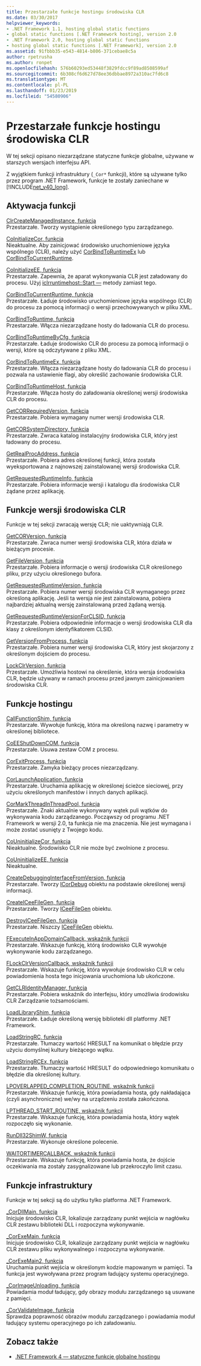 ```yaml
---
title: Przestarzałe funkcje hostingu środowiska CLR
ms.date: 03/30/2017
helpviewer_keywords:
- .NET Framework 1.1, hosting global static functions
- global static functions [.NET Framework hosting], version 2.0
- .NET Framework 2.0, hosting global static functions
- hosting global static functions [.NET Framework], version 2.0
ms.assetid: 91fbbb35-e543-4814-b806-371cebae8c5a
author: rpetrusha
ms.author: ronpet
ms.openlocfilehash: 576b60293ed53448f3829fdcc9f89ad8508599af
ms.sourcegitcommit: 6b308cf6d627d78ee36dbbae8972a310ac7fd6c8
ms.translationtype: MT
ms.contentlocale: pl-PL
ms.lasthandoff: 01/23/2019
ms.locfileid: "54580906"
---
```

# <a name="deprecated-clr-hosting-functions"></a>Przestarzałe funkcje hostingu środowiska CLR
W tej sekcji opisano niezarządzane statyczne funkcje globalne, używane w starszych wersjach interfejsu API.  
  
 Z wyjątkiem funkcji infrastruktury (`_Cor*` funkcji), które są używane tylko przez program .NET Framework, funkcje te zostały zaniechane w [!INCLUDE[net_v40_long](../../../../includes/net-v40-long-md.md)].  
  
## <a name="activation-functions"></a>Aktywacja funkcji  
 [ClrCreateManagedInstance, funkcja](../../../../docs/framework/unmanaged-api/hosting/clrcreatemanagedinstance-function.md)  
 Przestarzałe. Tworzy wystąpienie określonego typu zarządzanego.  
  
 [CoInitializeCor, funkcja](../../../../docs/framework/unmanaged-api/hosting/coinitializecor-function.md)  
 Nieaktualne. Aby zainicjować środowisko uruchomieniowe języka wspólnego (CLR), należy użyć [CorBindToRuntimeEx](../../../../docs/framework/unmanaged-api/hosting/corbindtoruntimeex-function.md) lub [CorBindToCurrentRuntime](../../../../docs/framework/unmanaged-api/hosting/corbindtocurrentruntime-function.md).  
  
 [CoInitializeEE, funkcja](../../../../docs/framework/unmanaged-api/hosting/coinitializeee-function.md)  
 Przestarzałe. Zapewnia, że aparat wykonywania CLR jest załadowany do procesu. Użyj [iclrruntimehost::Start —](../../../../docs/framework/unmanaged-api/hosting/iclrruntimehost-start-method.md) metody zamiast tego.  
  
 [CorBindToCurrentRuntime, funkcja](../../../../docs/framework/unmanaged-api/hosting/corbindtocurrentruntime-function.md)  
 Przestarzałe. Ładuje środowisko uruchomieniowe języka wspólnego (CLR) do procesu za pomocą informacji o wersji przechowywanych w pliku XML.  
  
 [CorBindToRuntime, funkcja](../../../../docs/framework/unmanaged-api/hosting/corbindtoruntime-function.md)  
 Przestarzałe. Włącza niezarządzane hosty do ładowania CLR do procesu.  
  
 [CorBindToRuntimeByCfg, funkcja](../../../../docs/framework/unmanaged-api/hosting/corbindtoruntimebycfg-function.md)  
 Przestarzałe. Ładuje środowisko CLR do procesu za pomocą informacji o wersji, które są odczytywane z pliku XML.  
  
 [CorBindToRuntimeEx, funkcja](../../../../docs/framework/unmanaged-api/hosting/corbindtoruntimeex-function.md)  
 Przestarzałe. Włącza niezarządzane hosty do ładowania CLR do procesu i pozwala na ustawienie flagi, aby określić zachowanie środowiska CLR.  
  
 [CorBindToRuntimeHost, funkcja](../../../../docs/framework/unmanaged-api/hosting/corbindtoruntimehost-function.md)  
 Przestarzałe. Włącza hosty do załadowania określonej wersji środowiska CLR do procesu.  
  
 [GetCORRequiredVersion, funkcja](../../../../docs/framework/unmanaged-api/hosting/getcorrequiredversion-function.md)  
 Przestarzałe. Pobiera wymagany numer wersji środowiska CLR.  
  
 [GetCORSystemDirectory, funkcja](../../../../docs/framework/unmanaged-api/hosting/getcorsystemdirectory-function.md)  
 Przestarzałe. Zwraca katalog instalacyjny środowiska CLR, który jest ładowany do procesu.  
  
 [GetRealProcAddress, funkcja](../../../../docs/framework/unmanaged-api/hosting/getrealprocaddress-function.md)  
 Przestarzałe. Pobiera adres określonej funkcji, która została wyeksportowana z najnowszej zainstalowanej wersji środowiska CLR.  
  
 [GetRequestedRuntimeInfo, funkcja](../../../../docs/framework/unmanaged-api/hosting/getrequestedruntimeinfo-function.md)  
 Przestarzałe. Pobiera informacje wersji i katalogu dla środowiska CLR żądane przez aplikację.  
  
## <a name="clr-version-functions"></a>Funkcje wersji środowiska CLR  
 Funkcje w tej sekcji zwracają wersję CLR; nie uaktywniają CLR.  
  
 [GetCORVersion, funkcja](../../../../docs/framework/unmanaged-api/hosting/getcorversion-function.md)  
 Przestarzałe. Zwraca numer wersji środowiska CLR, która działa w bieżącym procesie.  
  
 [GetFileVersion, funkcja](../../../../docs/framework/unmanaged-api/hosting/getfileversion-function.md)  
 Przestarzałe. Pobiera informacje o wersji środowiska CLR określonego pliku, przy użyciu określonego bufora.  
  
 [GetRequestedRuntimeVersion, funkcja](../../../../docs/framework/unmanaged-api/hosting/getrequestedruntimeversion-function.md)  
 Przestarzałe. Pobiera numer wersji środowiska CLR wymaganego przez określoną aplikację. Jeśli ta wersja nie jest zainstalowana, pobiera najbardziej aktualną wersję zainstalowaną przed żądaną wersją.  
  
 [GetRequestedRuntimeVersionForCLSID, funkcja](../../../../docs/framework/unmanaged-api/hosting/getrequestedruntimeversionforclsid-function.md)  
 Przestarzałe. Pobiera odpowiednie informacje o wersji środowiska CLR dla klasy z określonym identyfikatorem CLSID.  
  
 [GetVersionFromProcess, funkcja](../../../../docs/framework/unmanaged-api/hosting/getversionfromprocess-function.md)  
 Przestarzałe. Pobiera numer wersji środowiska CLR, który jest skojarzony z określonym dojściem do procesu.  
  
 [LockClrVersion, funkcja](../../../../docs/framework/unmanaged-api/hosting/lockclrversion-function.md)  
 Przestarzałe. Umożliwia hostowi na określenie, która wersja środowiska CLR, będzie używany w ramach procesu przed jawnym zainicjowaniem środowiska CLR.  
  
## <a name="hosting-functions"></a>Funkcje hostingu  
 [CallFunctionShim, funkcja](../../../../docs/framework/unmanaged-api/hosting/callfunctionshim-function.md)  
 Przestarzałe. Wywołuje funkcję, która ma określoną nazwę i parametry w określonej bibliotece.  
  
 [CoEEShutDownCOM, funkcja](../../../../docs/framework/unmanaged-api/hosting/coeeshutdowncom-function.md)  
 Przestarzałe. Usuwa zestaw COM z procesu.  
  
 [CorExitProcess, funkcja](../../../../docs/framework/unmanaged-api/hosting/corexitprocess-function.md)  
 Przestarzałe. Zamyka bieżący proces niezarządzany.  
  
 [CorLaunchApplication, funkcja](../../../../docs/framework/unmanaged-api/hosting/corlaunchapplication-function.md)  
 Przestarzałe. Uruchamia aplikację w określonej ścieżce sieciowej, przy użyciu określonych manifestów i innych danych aplikacji.  
  
 [CorMarkThreadInThreadPool, funkcja](../../../../docs/framework/unmanaged-api/hosting/cormarkthreadinthreadpool-function.md)  
 Przestarzałe. Znaki aktualnie wykonywany wątek puli wątków do wykonywania kodu zarządzanego. Począwszy od programu .NET Framework w wersji 2.0, ta funkcja nie ma znaczenia. Nie jest wymagana i może zostać usunięty z Twojego kodu.  
  
 [CoUninitializeCor, funkcja](../../../../docs/framework/unmanaged-api/hosting/couninitializecor-function.md)  
 Nieaktualne. Środowisko CLR nie może być zwolnione z procesu.  
  
 [CoUninitializeEE, funkcja](../../../../docs/framework/unmanaged-api/hosting/couninitializeee-function.md)  
 Nieaktualne.  
  
 [CreateDebuggingInterfaceFromVersion, funkcja](../../../../docs/framework/unmanaged-api/hosting/createdebugginginterfacefromversion-function.md)  
 Przestarzałe. Tworzy [ICorDebug](../../../../docs/framework/unmanaged-api/debugging/icordebug-interface.md) obiektu na podstawie określonej wersji informacji.  
  
 [CreateICeeFileGen, funkcja](../../../../docs/framework/unmanaged-api/hosting/createiceefilegen-function.md)  
 Przestarzałe. Tworzy [ICeeFileGen](../../../../docs/framework/unmanaged-api/hosting/iceefilegen-class.md) obiektu.  
  
 [DestroyICeeFileGen, funkcja](../../../../docs/framework/unmanaged-api/hosting/destroyiceefilegen-function.md)  
 Przestarzałe. Niszczy [ICeeFileGen](../../../../docs/framework/unmanaged-api/hosting/iceefilegen-class.md) obiektu.  
  
 [FExecuteInAppDomainCallback, wskaźnik funkcji](../../../../docs/framework/unmanaged-api/hosting/fexecuteinappdomaincallback-function-pointer.md)  
 Przestarzałe. Wskazuje funkcję, którą środowisko CLR wywołuje wykonywanie kodu zarządzanego.  
  
 [FLockClrVersionCallback, wskaźnik funkcji](../../../../docs/framework/unmanaged-api/hosting/flockclrversioncallback-function-pointer.md)  
 Przestarzałe. Wskazuje funkcję, która wywołuje środowisko CLR w celu powiadomienia hosta tego inicjowania uruchomiona lub ukończone.  
  
 [GetCLRIdentityManager, funkcja](../../../../docs/framework/unmanaged-api/hosting/getclridentitymanager-function.md)  
 Przestarzałe. Pobiera wskaźnik do interfejsu, który umożliwia środowisku CLR Zarządzanie tożsamościami.  
  
 [LoadLibraryShim, funkcja](../../../../docs/framework/unmanaged-api/hosting/loadlibraryshim-function.md)  
 Przestarzałe. Ładuje określoną wersję biblioteki dll platformy .NET Framework.  
  
 [LoadStringRC, funkcja](../../../../docs/framework/unmanaged-api/hosting/loadstringrc-function.md)  
 Przestarzałe. Tłumaczy wartość HRESULT na komunikat o błędzie przy użyciu domyślnej kultury bieżącego wątku.  
  
 [LoadStringRCEx, funkcja](../../../../docs/framework/unmanaged-api/hosting/loadstringrcex-function.md)  
 Przestarzałe. Tłumaczy wartość HRESULT do odpowiedniego komunikatu o błędzie dla określonej kultury.  
  
 [LPOVERLAPPED_COMPLETION_ROUTINE, wskaźnik funkcji](../../../../docs/framework/unmanaged-api/hosting/lpoverlapped-completion-routine-function-pointer.md)  
 Przestarzałe. Wskazuje funkcję, która powiadamia hosta, gdy nakładająca (czyli asynchroniczne) we/wy na urządzeniu została zakończona.  
  
 [LPTHREAD_START_ROUTINE, wskaźnik funkcji](../../../../docs/framework/unmanaged-api/hosting/lpthread-start-routine-function-pointer.md)  
 Przestarzałe. Wskazuje funkcję, która powiadamia hosta, który wątek rozpoczęło się wykonanie.  
  
 [RunDll32ShimW, funkcja](../../../../docs/framework/unmanaged-api/hosting/rundll32shimw-function.md)  
 Przestarzałe. Wykonuje określone polecenie.  
  
 [WAITORTIMERCALLBACK, wskaźnik funkcji](../../../../docs/framework/unmanaged-api/hosting/waitortimercallback-function-pointer.md)  
 Przestarzałe. Wskazuje funkcję, która powiadamia hosta, że dojście oczekiwania ma zostały zasygnalizowane lub przekroczyło limit czasu.  
  
## <a name="infrastructure-functions"></a>Funkcje infrastruktury  
 Funkcje w tej sekcji są do użytku tylko platforma .NET Framework.  
  
 [_CorDllMain, funkcja](../../../../docs/framework/unmanaged-api/hosting/cordllmain-function.md)  
 Inicjuje środowisko CLR, lokalizuje zarządzany punkt wejścia w nagłówku CLR zestawu biblioteki DLL i rozpoczyna wykonywanie.  
  
 [_CorExeMain, funkcja](../../../../docs/framework/unmanaged-api/hosting/corexemain-function.md)  
 Inicjuje środowisko CLR, lokalizuje zarządzany punkt wejścia w nagłówku CLR zestawu pliku wykonywalnego i rozpoczyna wykonywanie.  
  
 [_CorExeMain2, funkcja](../../../../docs/framework/unmanaged-api/hosting/corexemain2-function.md)  
 Uruchamia punkt wejścia w określonym kodzie mapowanym w pamięci. Ta funkcja jest wywoływana przez program ładujący systemu operacyjnego.  
  
 [_CorImageUnloading, funkcja](../../../../docs/framework/unmanaged-api/hosting/corimageunloading-function.md)  
 Powiadamia moduł ładujący, gdy obrazy modułu zarządzanego są usuwane z pamięci.  
  
 [_CorValidateImage, funkcja](../../../../docs/framework/unmanaged-api/hosting/corvalidateimage-function.md)  
 Sprawdza poprawność obrazów modułu zarządzanego i powiadamia moduł ładujący systemu operacyjnego po ich załadowaniu.  
  
## <a name="see-also"></a>Zobacz także
- [.NET Framework 4 — statyczne funkcje globalne hostingu](../../../../docs/framework/unmanaged-api/hosting/net-framework-4-hosting-global-static-functions.md)
